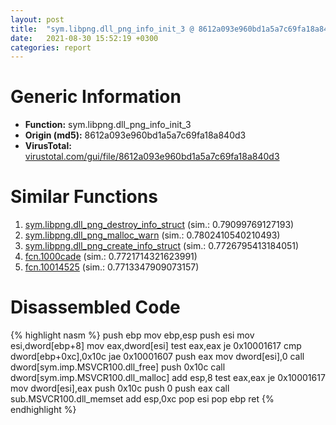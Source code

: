 ```yaml
---
layout: post
title:  "sym.libpng.dll_png_info_init_3 @ 8612a093e960bd1a5a7c69fa18a840d3"
date:   2021-08-30 15:52:19 +0300
categories: report
---
```


# Generic Information
- **Function:** sym.libpng.dll\_png\_info\_init\_3
- **Origin (md5):** 8612a093e960bd1a5a7c69fa18a840d3
- **VirusTotal:** [virustotal.com/gui/file/8612a093e960bd1a5a7c69fa18a840d3][virustotal_ref]



# Similar Functions

1. [sym.libpng.dll\_png\_destroy\_info\_struct][similar_1_ref] (sim.: 0.79099769127193)
2. [sym.libpng.dll\_png\_malloc\_warn][similar_2_ref] (sim.: 0.7802410540210493)
3. [sym.libpng.dll\_png\_create\_info\_struct][similar_3_ref] (sim.: 0.7726795413184051)
4. [fcn.1000cade][similar_4_ref] (sim.: 0.7721714321623991)
5. [fcn.10014525][similar_5_ref] (sim.: 0.7713347909073157)


# Disassembled Code

{% highlight nasm %}
push ebp
mov ebp,esp
push esi
mov esi,dword[ebp+8]
mov eax,dword[esi]
test eax,eax
je 0x10001617
cmp dword[ebp+0xc],0x10c
jae 0x10001607
push eax
mov dword[esi],0
call dword[sym.imp.MSVCR100.dll_free]
push 0x10c
call dword[sym.imp.MSVCR100.dll_malloc]
add esp,8
test eax,eax
je 0x10001617
mov dword[esi],eax
push 0x10c
push 0
push eax
call sub.MSVCR100.dll_memset
add esp,0xc
pop esi
pop ebp
ret 
{% endhighlight %}


[similar_1_ref]: /report/sym.libpng.dll_png_destroy_info_struct@8612a093e960bd1a5a7c69fa18a840d3
[similar_2_ref]: /report/sym.libpng.dll_png_malloc_warn@8612a093e960bd1a5a7c69fa18a840d3
[similar_3_ref]: /report/sym.libpng.dll_png_create_info_struct@8612a093e960bd1a5a7c69fa18a840d3
[similar_4_ref]: /report/fcn.1000cade@e5d49e0823e602f2ee948ac39d32c1eb
[similar_5_ref]: /report/fcn.10014525@e5d49e0823e602f2ee948ac39d32c1eb
[virustotal_ref]: https://www.virustotal.com/gui/file/8612a093e960bd1a5a7c69fa18a840d3